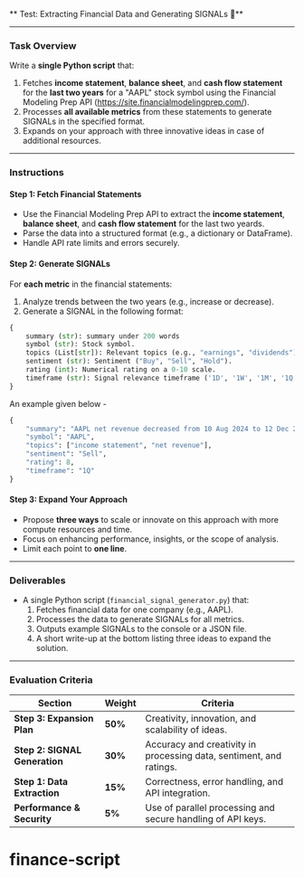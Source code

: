 ** Test: Extracting Financial Data and Generating SIGNALs 🚀**

---

### Task Overview

Write a **single Python script** that:

1. Fetches **income statement**, **balance sheet**, and **cash flow statement** for the **last two years** for a "AAPL" stock symbol using the Financial Modeling Prep API (https://site.financialmodelingprep.com/).
2. Processes **all available metrics** from these statements to generate SIGNALs in the specified format.
3. Expands on your approach with three innovative ideas in case of additional resources.

---

### Instructions

#### Step 1: Fetch Financial Statements

- Use the Financial Modeling Prep API to extract the **income statement**, **balance sheet**, and **cash flow statement** for the last two yeards.
- Parse the data into a structured format (e.g., a dictionary or DataFrame).
- Handle API rate limits and errors securely.

#### Step 2: Generate SIGNALs

For **each metric** in the financial statements:

1. Analyze trends between the two years (e.g., increase or decrease).
2. Generate a SIGNAL in the following format:

```python
{
    summary (str): summary under 200 words
    symbol (str): Stock symbol.
    topics (List[str]): Relevant topics (e.g., "earnings", "dividends").
    sentiment (str): Sentiment ("Buy", "Sell", "Hold").
    rating (int): Numerical rating on a 0-10 scale.
    timeframe (str): Signal relevance timeframe ('1D', '1W', '1M', '1Q'
}
```

An example given below -

```python
{
    "summary": "AAPL net revenue decreased from 10 Aug 2024 to 12 Dec 2024.",
    "symbol": "AAPL",
    "topics": ["income statement", "net revenue"],
    "sentiment": "Sell",
    "rating": 8,
    "timeframe": "1Q"
}
```

#### Step 3: Expand Your Approach

- Propose **three ways** to scale or innovate on this approach with more compute resources and time.
- Focus on enhancing performance, insights, or the scope of analysis.
- Limit each point to **one line**.

---

### Deliverables

- A single Python script (`financial_signal_generator.py`) that:
  1. Fetches financial data for one company (e.g., AAPL).
  2. Processes the data to generate SIGNALs for all metrics.
  3. Outputs example SIGNALs to the console or a JSON file.
  4. A short write-up at the bottom listing three ideas to expand the solution.

---

### Evaluation Criteria

| Section                       | Weight  | Criteria                                                            |
| ----------------------------- | ------- | ------------------------------------------------------------------- |
| **Step 3: Expansion Plan**    | **50%** | Creativity, innovation, and scalability of ideas.                   |
| **Step 2: SIGNAL Generation** | **30%** | Accuracy and creativity in processing data, sentiment, and ratings. |
| **Step 1: Data Extraction**   | **15%** | Correctness, error handling, and API integration.                   |
| **Performance & Security**    | **5%**  | Use of parallel processing and secure handling of API keys.         |
# finance-script
